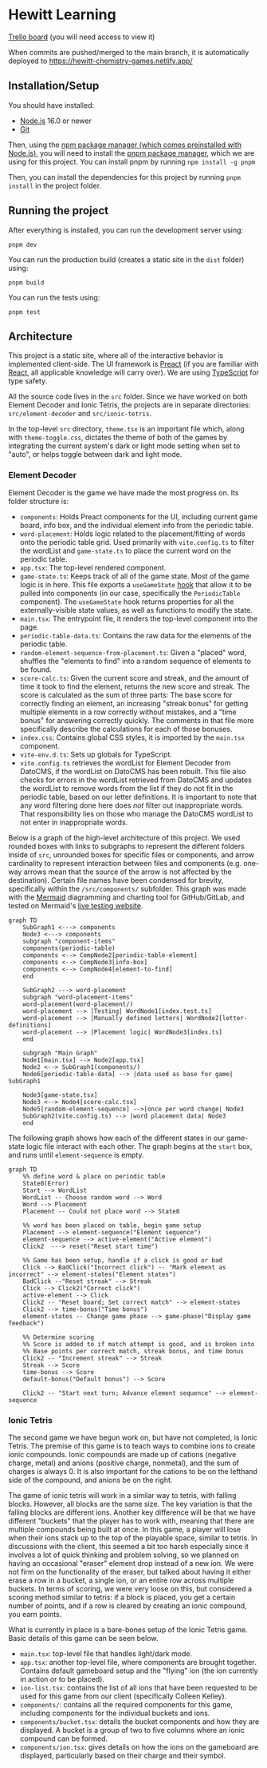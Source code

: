 # Hewitt Learning

[Trello board](https://trello.com/b/cKhbgr5G/soft-eng-project) (you will need access to view it)

When commits are pushed/merged to the main branch, it is automatically deployed to https://hewitt-chemistry-games.netlify.app/

## Installation/Setup

You should have installed:

- [Node.js](https://nodejs.org/en/) 16.0 or newer
- [Git](https://git-scm.com/)

Then, using the [npm package manager (which comes preinstalled with Node.js)](https://www.npmjs.com/package/npm), you will need to install the [pnpm package manager](https://pnpm.io/), which we are using for this project. You can install pnpm by running `npm install -g pnpm`

Then, you can install the dependencies for this project by running `pnpm install` in the project folder.

## Running the project

After everything is installed, you can run the development server using:

```
pnpm dev
```

You can run the production build (creates a static site in the `dist` folder) using:

```
pnpm build
```

You can run the tests using:

```
pnpm test
```

## Architecture

This project is a static site, where all of the interactive behavior is implemented client-side. The UI framework is [Preact](https://preactjs.com/tutorial/) (if you are familiar with [React](https://reactjs.org/), all applicable knowledge will carry over). We are using [TypeScript](https://www.typescriptlang.org/) for type safety.

All the source code lives in the `src` folder. Since we have worked on both Element Decoder and Ionic Tetris, the projects are in separate directories: `src/element-decoder` and `src/ionic-tetris`. 

In the top-level `src` directory, `theme.tsx` is an important file which, along with `theme-toggle.css`, dictates the theme of both of the games by integrating the current system's dark or light mode setting when set to "auto", or helps toggle between dark and light mode.

### Element Decoder

Element Decoder is the game we have made the most progress on. Its folder structure is:

- `components`: Holds Preact components for the UI, including current game board, info box, and the individual element info from the periodic table.
- `word-placement`: Holds logic related to the placement/fitting of words onto the periodic table grid. Used primarily with `vite.config.ts` to filter the wordList and `game-state.ts` to place the current word on the periodic table.
- `app.tsx`: The top-level rendered component.
- `game-state.ts`: Keeps track of all of the game state. Most of the game logic is in here. This file exports a `useGameState` [hook](https://preactjs.com/guide/v10/hooks) that allow it to be pulled into components (in our case, specifically the `PeriodicTable` component). The `useGameState` hook returns properties for all the externally-visible state values, as well as functions to modify the state.
- `main.tsx`: The entrypoint file, it renders the top-level component into the page.
- `periodic-table-data.ts`: Contains the raw data for the elements of the periodic table.
- `random-element-sequence-from-placement.ts`: Given a "placed" word, shuffles the "elements to find" into a random sequence of elements to be found.
- `score-calc.ts`: Given the current score and streak, and the amount of time it took to find the element, returns the new score and streak. The score is calculated as the sum of three parts: The base score for correctly finding an element, an increasing "streak bonus" for getting multiple elements in a row correctly without mistakes, and a "time bonus" for answering correctly quickly. The comments in that file more specifically describe the calculations for each of those bonuses.
- `index.css`: Contains global CSS styles, it is imported by the `main.tsx` component.
- `vite-env.d.ts`: Sets up globals for TypeScript.
- `vite.config.ts` retrieves the wordList for Element Decoder from DatoCMS, if the wordList on DatoCMS has been rebuilt. This file also checks for errors in the wordList retrieved from DatoCMS and updates the wordList to remove words from the list if they do not fit in the periodic table, based on our letter definitions. It is important to note that any word filtering done here does _not_ filter out inappropriate words. That responsibility lies on those who manage the DatoCMS wordList to not enter in inappropriate words.

Below is a graph of the high-level architecture of this project. We used rounded boxes with links to subgraphs to represent the different folders inside of `src`, unrounded boxes for specific files or components, and arrow cardinality to represent interaction between files and components (e.g. one-way arrows mean that the source of the arrow is not affected by the destination). Certain file names have been condensed for brevity, specifically within the `/src/components/` subfolder. This graph was made with the [Mermaid](https://mermaid.js.org/) diagramming and charting tool for GitHub/GitLab, and tested on Mermaid's [live testing website](https://mermaid.live/).

```mermaid
graph TD
    SubGraph1 <---> components
    Node3 <---> components
    subgraph "component-items"
    components(periodic-table)
    components <--> CompNode2[periodic-table-element]
    components <--> CompNode3[info-box]
    components <--> CompNode4[element-to-find]
    end

    SubGraph2 ---> word-placement
    subgraph "word-placement-items"
    word-placement(word-placement/)
    word-placement --> |Testing| WordNode1[index.test.ts]
    word-placement --> |Manually defined letters| WordNode2[letter-definitions]
    word-placement --> |Placement logic| WordNode3[index.ts]
    end

    subgraph "Main Graph"
    Node1[main.tsx] --> Node2[app.tsx]
    Node2 <--> SubGraph1(components/)
    Node6[periodic-table-data] --> |data used as base for game| SubGraph1

    Node3[game-state.tsx]
    Node3 <--> Node4[score-calc.tsx]
    Node5[random-element-sequence] -->|once per word change| Node3
    SubGraph2(vite.config.ts) --> |word placement data| Node3
    end
```

The following graph shows how each of the different states in our game-state logic file interact with each other. The graph begins at the `start` box, and runs until `element-sequence` is empty.

```mermaid
graph TD
    %% define word & place on periodic table
    State0(Error)
    Start --> WordList
    WordList -- Choose random word --> Word
    Word --> Placement
    Placement -- Could not place word --> State0

    %% word has been placed on table, begin game setup
    Placement --> element-sequence("Element sequence")
    element-sequence --> active-element("Active element")
    Click2  ---> reset("Reset start time")

    %% Game has been setup, handle if a click is good or bad
    Click --> BadClick("Incorrect click") -- "Mark element as incorrect" --> element-states("Element states")
    BadClick --"Reset streak" --> Streak
    Click --> Click2("Correct click")
    active-element --> Click
    Click2 -- "Reset board; Set correct match" --> element-states
    Click2 --> time-bonus("Time bonus")
    element-states -- Change game phase --> game-phase("Display game feedback")

    %% Determine scoring
    %% Score is added to if match attempt is good, and is broken into
    %% Base points per correct match, streak bonus, and time bonus
    Click2 -- "Increment streak" --> Streak
    Streak --> Score
    time-bonus --> Score
    default-bonus("Default bonus") --> Score

    Click2 -- "Start next turn; Advance element sequence" --> element-sequence
```

### Ionic Tetris

The second game we have begun work on, but have not completed, is Ionic Tetris. The premise of this game is to teach ways to combine ions to create ionic compounds. Ionic compounds are made up of cations (negative charge, metal) and anions (positive charge, nonmetal), and the sum of charges is always 0. It is also important for the cations to be on the lefthand side of the compound, and anions be on the right.

The game of ionic tetris will work in a similar way to tetris, with falling blocks. However, all blocks are the same size. The key variation is that the falling blocks are different ions. Another key difference will be that we have different "buckets" that the player has to work with, meaning that there are multiple compounds being built at once. In this game, a player will lose when their ions stack up to the top of the playable space, similar to tetris. In discussions with the client, this seemed a bit too harsh especially since it involves a lot of quick thinking and problem solving, so we planned on having an occasional "eraser" element drop instead of a new ion. We were not firm on the functionality of the eraser, but talked about having it either erase a row in a bucket, a single ion, or an entire row across multiple buckets. In terms of scoring, we were very loose on this, but considered a scoring method similar to tetris: if a block is placed, you get a certain number of points, and if a row is cleared by creating an ionic compound, you earn points.

What is currently in place is a bare-bones setup of the Ionic Tetris game. Basic details of this game can be seen below.

- `main.tsx`: top-level file that handles light/dark mode.
- `app.tsx`: another top-level file, where components are brought together. Contains default gameboard setup and the "flying" ion (the ion currently in action or to be placed).
- `ion-list.tsx`: contains the list of all ions that have been requested to be used for this game from our client (specifically Colleen Kelley).
- `components/`: contains all the required components for this game, including components for the individual buckets and ions.
- `components/bucket.tsx`: details the bucket components and how they are displayed. A bucket is a group of two to five columns where an ionic compound can be formed.
- `components/ion.tsx`: gives details on how the ions on the gameboard are displayed, particularly based on their charge and their symbol.
